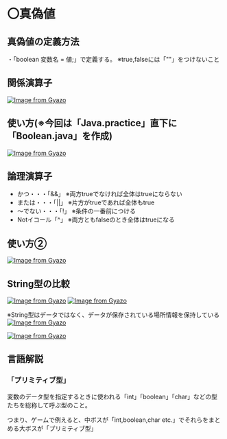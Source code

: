 # 〇真偽値

## 真偽値の定義方法
・「boolean 変数名 = 値;」で定義する。 ※true,falseには「""」をつけないこと

## 関係演算子
[![Image from Gyazo](https://i.gyazo.com/53e63e8f16fad9fd59d6108888cf0860.png)](https://gyazo.com/53e63e8f16fad9fd59d6108888cf0860)

## 使い方(※今回は「Java.practice」直下に「Boolean.java」を作成)
[![Image from Gyazo](https://i.gyazo.com/3c0f6519bbdd6a071c172d25cf9fba90.png)](https://gyazo.com/3c0f6519bbdd6a071c172d25cf9fba90)

## 論理演算子
- かつ・・・「&&」 ※両方trueでなければ全体はtrueにならない
- または・・・「||」 ※片方がtrueであれば全体もtrue
- ～でない・・・「!」 ※条件の一番前につける
- Notイコール「^」 ※両方ともfalseのとき全体はtrueになる

## 使い方②
[![Image from Gyazo](https://i.gyazo.com/dc2ce32b715569a98e4c47753766e755.png)](https://gyazo.com/dc2ce32b715569a98e4c47753766e755)

## String型の比較
[![Image from Gyazo](https://i.gyazo.com/3902cee9da1940d543ddf2eabb50519d.png)](https://gyazo.com/3902cee9da1940d543ddf2eabb50519d)
[![Image from Gyazo](https://i.gyazo.com/3981ddce28757218a025e30e479f1c8b.png)](https://gyazo.com/3981ddce28757218a025e30e479f1c8b)

※String型はデータではなく、データが保存されている場所情報を保持している
[![Image from Gyazo](https://i.gyazo.com/c8982ce3b4a0f7508a2b4f13c8a76a1a.png)](https://gyazo.com/c8982ce3b4a0f7508a2b4f13c8a76a1a)

[![Image from Gyazo](https://i.gyazo.com/893d6f3ad800e9e186b8d96be7950b62.png)](https://gyazo.com/893d6f3ad800e9e186b8d96be7950b62)

## 言語解説
### 「プリミティブ型」
変数のデータ型を指定するときに使われる「int」「boolean」「char」などの型たちを総称して呼ぶ型のこと。

つまり、ゲームで例えると、中ボスが「int,boolean,char etc.」でそれらをまとめる大ボスが「プリミティブ型」
